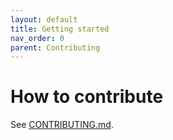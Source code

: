 ```yaml
---
layout: default
title: Getting started
nav_order: 0
parent: Contributing
---
```


# How to contribute

See [CONTRIBUTING.md](https://github.com/sunguohua/grpc-ecosystem/grpc-gateway/blob/main/CONTRIBUTING.md).
